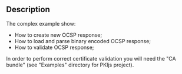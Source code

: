 ## Description

The complex example show:
* How to create new OCSP response;
* How to load and parse binary encoded OCSP response;
* How to validate OCSP response;

In order to perform correct certificate validation you will need the "CA bundle" (see "Examples" directory for PKIjs project).